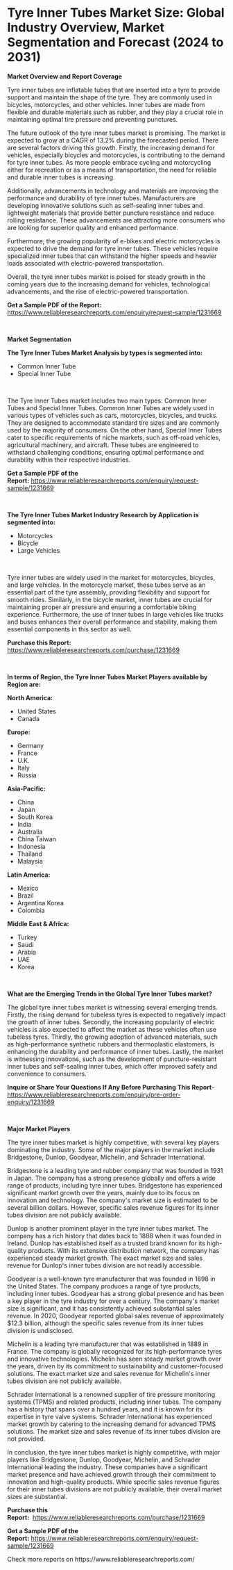 <p><h1>Tyre Inner Tubes Market Size: Global Industry Overview, Market Segmentation and Forecast (2024 to 2031)</h1></p><p><strong>Market Overview and Report Coverage</strong></p>
<p><p>Tyre inner tubes are inflatable tubes that are inserted into a tyre to provide support and maintain the shape of the tyre. They are commonly used in bicycles, motorcycles, and other vehicles. Inner tubes are made from flexible and durable materials such as rubber, and they play a crucial role in maintaining optimal tire pressure and preventing punctures.</p><p>The future outlook of the tyre inner tubes market is promising. The market is expected to grow at a CAGR of 13.2% during the forecasted period. There are several factors driving this growth. Firstly, the increasing demand for vehicles, especially bicycles and motorcycles, is contributing to the demand for tyre inner tubes. As more people embrace cycling and motorcycling either for recreation or as a means of transportation, the need for reliable and durable inner tubes is increasing.</p><p>Additionally, advancements in technology and materials are improving the performance and durability of tyre inner tubes. Manufacturers are developing innovative solutions such as self-sealing inner tubes and lightweight materials that provide better puncture resistance and reduce rolling resistance. These advancements are attracting more consumers who are looking for superior quality and enhanced performance.</p><p>Furthermore, the growing popularity of e-bikes and electric motorcycles is expected to drive the demand for tyre inner tubes. These vehicles require specialized inner tubes that can withstand the higher speeds and heavier loads associated with electric-powered transportation.</p><p>Overall, the tyre inner tubes market is poised for steady growth in the coming years due to the increasing demand for vehicles, technological advancements, and the rise of electric-powered transportation.</p></p>
<p><strong>Get a Sample PDF of the Report:</strong> <a href="https://www.reliableresearchreports.com/enquiry/request-sample/1231669">https://www.reliableresearchreports.com/enquiry/request-sample/1231669</a></p>
<p>&nbsp;</p>
<p><strong>Market Segmentation</strong></p>
<p><strong>The Tyre Inner Tubes Market Analysis by types is segmented into:</strong></p>
<p><ul><li>Common Inner Tube</li><li>Special Inner Tube</li></ul></p>
<p>&nbsp;</p>
<p><p>The Tyre Inner Tubes market includes two main types: Common Inner Tubes and Special Inner Tubes. Common Inner Tubes are widely used in various types of vehicles such as cars, motorcycles, bicycles, and trucks. They are designed to accommodate standard tire sizes and are commonly used by the majority of consumers. On the other hand, Special Inner Tubes cater to specific requirements of niche markets, such as off-road vehicles, agricultural machinery, and aircraft. These tubes are engineered to withstand challenging conditions, ensuring optimal performance and durability within their respective industries.</p></p>
<p><strong>Get a Sample PDF of the Report:</strong>&nbsp;<a href="https://www.reliableresearchreports.com/enquiry/request-sample/1231669">https://www.reliableresearchreports.com/enquiry/request-sample/1231669</a></p>
<p>&nbsp;</p>
<p><strong>The Tyre Inner Tubes Market Industry Research by Application is segmented into:</strong></p>
<p><ul><li>Motorcycles</li><li>Bicycle</li><li>Large Vehicles</li></ul></p>
<p>&nbsp;</p>
<p><p>Tyre inner tubes are widely used in the market for motorcycles, bicycles, and large vehicles. In the motorcycle market, these tubes serve as an essential part of the tyre assembly, providing flexibility and support for smooth rides. Similarly, in the bicycle market, inner tubes are crucial for maintaining proper air pressure and ensuring a comfortable biking experience. Furthermore, the use of inner tubes in large vehicles like trucks and buses enhances their overall performance and stability, making them essential components in this sector as well.</p></p>
<p><strong>Purchase this Report:</strong>&nbsp; <a href="https://www.reliableresearchreports.com/purchase/1231669">https://www.reliableresearchreports.com/purchase/1231669</a></p>
<p>&nbsp;</p>
<p><strong>In terms of Region, the Tyre Inner Tubes Market Players available by Region are:</strong></p>
<p>
    <p> <strong> North America: </strong>
        <ul>
            <li>United States</li>
            <li>Canada</li>
        </ul>
        </p> 
    <p> <strong> Europe: </strong>
        <ul>
            <li>Germany</li>
            <li>France</li>
            <li>U.K.</li>
            <li>Italy</li>
            <li>Russia</li>
        </ul>
        </p> 
    <p> <strong> Asia-Pacific: </strong>
        <ul>
            <li>China</li>
            <li>Japan</li>
            <li>South Korea</li>
            <li>India</li>
            <li>Australia</li>
            <li>China Taiwan</li>
            <li>Indonesia</li>
            <li>Thailand</li>
            <li>Malaysia</li>
        </ul>
        </p> 
    <p> <strong> Latin America: </strong>
        <ul>
            <li>Mexico</li>
            <li>Brazil</li>
            <li>Argentina Korea</li>
            <li>Colombia</li>
        </ul>
        </p> 
    <p> <strong> Middle East & Africa: </strong>
        <ul>
            <li>Turkey</li>
            <li>Saudi</li>
            <li>Arabia</li>
            <li>UAE</li>
            <li>Korea</li>
        </ul>
    </p>
    </p>
<p>&nbsp;</p>
<p><strong>What are the Emerging Trends in the Global Tyre Inner Tubes market?</strong></p>
<p><p>The global tyre inner tubes market is witnessing several emerging trends. Firstly, the rising demand for tubeless tyres is expected to negatively impact the growth of inner tubes. Secondly, the increasing popularity of electric vehicles is also expected to affect the market as these vehicles often use tubeless tyres. Thirdly, the growing adoption of advanced materials, such as high-performance synthetic rubbers and thermoplastic elastomers, is enhancing the durability and performance of inner tubes. Lastly, the market is witnessing innovations, such as the development of puncture-resistant inner tubes and self-sealing inner tubes, which offer improved safety and convenience to consumers.</p></p>
<p><strong>Inquire or Share Your Questions If Any Before Purchasing This Report</strong>- <a href="https://www.reliableresearchreports.com/enquiry/pre-order-enquiry/1231669">https://www.reliableresearchreports.com/enquiry/pre-order-enquiry/1231669</a></p>
<p>&nbsp;</p>
<p><strong>Major Market Players</strong></p>
<p><p>The tyre inner tubes market is highly competitive, with several key players dominating the industry. Some of the major players in the market include Bridgestone, Dunlop, Goodyear, Michelin, and Schrader International.</p><p>Bridgestone is a leading tyre and rubber company that was founded in 1931 in Japan. The company has a strong presence globally and offers a wide range of products, including tyre inner tubes. Bridgestone has experienced significant market growth over the years, mainly due to its focus on innovation and technology. The company's market size is estimated to be several billion dollars. However, specific sales revenue figures for its inner tubes division are not publicly available.</p><p>Dunlop is another prominent player in the tyre inner tubes market. The company has a rich history that dates back to 1888 when it was founded in Ireland. Dunlop has established itself as a trusted brand known for its high-quality products. With its extensive distribution network, the company has experienced steady market growth. The exact market size and sales revenue for Dunlop's inner tubes division are not readily accessible.</p><p>Goodyear is a well-known tyre manufacturer that was founded in 1898 in the United States. The company produces a range of tyre products, including inner tubes. Goodyear has a strong global presence and has been a key player in the tyre industry for over a century. The company's market size is significant, and it has consistently achieved substantial sales revenue. In 2020, Goodyear reported global sales revenue of approximately $12.3 billion, although the specific sales revenue from its inner tubes division is undisclosed.</p><p>Michelin is a leading tyre manufacturer that was established in 1889 in France. The company is globally recognized for its high-performance tyres and innovative technologies. Michelin has seen steady market growth over the years, driven by its commitment to sustainability and customer-focused solutions. The exact market size and sales revenue for Michelin's inner tubes division are not publicly available.</p><p>Schrader International is a renowned supplier of tire pressure monitoring systems (TPMS) and related products, including inner tubes. The company has a history that spans over a hundred years, and it is known for its expertise in tyre valve systems. Schrader International has experienced market growth by catering to the increasing demand for advanced TPMS solutions. The market size and sales revenue of its inner tubes division are not provided.</p><p>In conclusion, the tyre inner tubes market is highly competitive, with major players like Bridgestone, Dunlop, Goodyear, Michelin, and Schrader International leading the industry. These companies have a significant market presence and have achieved growth through their commitment to innovation and high-quality products. While specific sales revenue figures for their inner tubes divisions are not publicly available, their overall market sizes are substantial.</p></p>
<p><strong>Purchase this Report:</strong>&nbsp;&nbsp;<a href="https://www.reliableresearchreports.com/purchase/1231669">https://www.reliableresearchreports.com/purchase/1231669</a></p>
<p></p>
<p><strong>Get a Sample PDF of the Report:</strong>&nbsp;<a href="https://www.reliableresearchreports.com/enquiry/request-sample/1231669">https://www.reliableresearchreports.com/enquiry/request-sample/1231669</a></p>
<p>Check more reports on https://www.reliableresearchreports.com/</p>